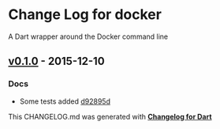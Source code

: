# Change Log for docker
A Dart wrapper around the Docker command line

## [v0.1.0](http://github.com/mikemitterer/dart-docker/compare/v0.1.0) - 2015-12-10

### Docs
* Some tests added [d92895d](https://github.com/mikemitterer/dart-docker/commit/d92895d260513ea3ab29703db9df07b5df09c28c)


This CHANGELOG.md was generated with [**Changelog for Dart**](https://pub.dartlang.org/packages/changelog)
